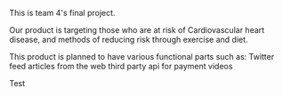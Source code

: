 This is team 4's final project.

Our product is targeting those who are at risk of Cardiovascular heart disease, and methods of reducing risk through exercise and diet.

This product is planned to have various functional parts such as:
Twitter feed
articles from the web
third party api for payment
videos

Test 
